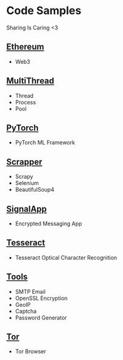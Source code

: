 # Code Samples
Sharing Is Caring <3

[Ethereum](ethereum)
----------
- Web3

[MultiThread](multi_thread)
----------
- Thread
- Process
- Pool

[PyTorch](pytorch)
----------
- PyTorch ML Framework

[Scrapper](scrapper)
----------
- Scrapy
- Selenium
- BeautifulSoup4

[SignalApp](signalapp)
----------
- Encrypted Messaging App

[Tesseract](tesseract_ocr)
----------
- Tesseract Optical Character Recognition

[Tools](tools)
----------
- SMTP Email
- OpenSSL Encryption
- GeoIP
- Captcha
- Password Generator

[Tor](tor)
----------
- Tor Browser
